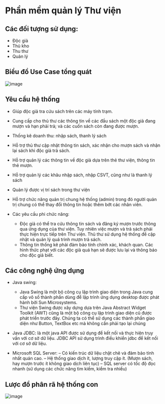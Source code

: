 # Phần mềm quản lý Thư viện
## Các đối tượng sử dụng:
- Độc giả
- Thủ kho
- Thu thư
- Quản lý
## Biểu đồ Use Case tổng quát
![image](https://user-images.githubusercontent.com/69187962/174274599-2ccddf54-f5bb-48dd-bd27-5ba77d24564f.png)

## Yêu cầu hệ thống
- Giúp độc giả tra cứu sách trên các máy tính trạm.
- Cung cấp cho thủ thư các thông tin về các đầu sách một độc giả đang mượn và hạn phải trả; và các cuốn sách còn đang được mượn.
- Thống kê doanh thu: nhập sách, thanh lý sách
- Hỗ trợ thủ thư cập nhật thông tin sách, xác nhận cho mượn sách và nhận lại sách khi độc giả trả sách.
- Hỗ trợ quản lý các thông tin về độc giả dựa trên thẻ thư viện, thông tin thẻ mượn.
- Hỗ trợ quản lý các khâu nhập sách, nhập CSVT, cũng như là thanh lý sách
- Quản lý được vị trí sách trong thư viện
- Hỗ trợ chức năng quản trị chung hệ thống (admin) trong đó người quản trị chung có thể thay đổi thông tin hoặc thêm bớt các nhân viên.

- Các yêu cầu phi chức năng:
  + Độc giả có thể tra cứu thông tin sách và đăng ký mượn trước thông qua ứng dụng của thư viện. Tuy nhiên việc mượn và trả sách phải thực hiện trực tiếp trên Thư viện. Thủ thư sử dụng hệ thống đề cập nhật và quản lý quá trình mượn trả sách.
  + Thông tin thống kê phải đảm bảo tính chính xác, khách quan. Các hình thức phạt với các độc giả quá hạn sẽ được lưu lại và thông báo cho độc giả biết.

## Các công nghệ ứng dụng
- Java swing:
  -	Java Swing là một bộ công cụ lập trình giao diện trong Java cung cấp vô số thành phần dùng để lập trình ứng dụng desktop được phát hành bởi Sun Microsystems.
  -	Thư viện Swing được xây dựng dựa trên Java Abstract Widget Toolkit (AWT) cũng là một bộ công cụ lập trình giao diện cũ được phát triển trước đây. Chúng ta có thể sử dụng các thành phần giao diện như Button, TextBox etc mà không cần phải tạo lại chúng

- Java JDBC: là một java API được sử dụng để kết nối và thực hiện truy vấn với cơ sở dữ liệu. JDBC API sử dụng trình điều khiển jdbc để kết nối với cơ sở dữ liệu.
- Microsoft SQL Server:
  –	Có kiến trúc dữ liệu chặt chẽ và đảm bảo tính nhất quán cao.
  –	Hệ thống giao dịch ít, lượng truy cập ít. (Mượn sách, hay mượn trước ít không giao dịch liên tục)
  –	SQL server có tốc độ đọc nhanh (sử dụng các chức năng tìm kiếm, kiểm tra nhiều)

## Lược đồ phân rã hệ thống con
![image](https://user-images.githubusercontent.com/69187962/174274280-53391608-f506-4593-831c-3842022be473.png)
